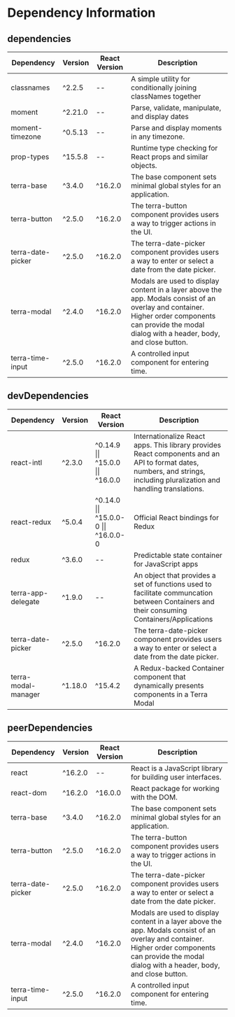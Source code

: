 # Dependency Information

## dependencies
| Dependency | Version | React Version | Description |
|-|-|-|-|
| classnames | ^2.2.5 | -- | A simple utility for conditionally joining classNames together |
| moment | ^2.21.0 | -- | Parse, validate, manipulate, and display dates |
| moment-timezone | ^0.5.13 | -- | Parse and display moments in any timezone. |
| prop-types | ^15.5.8 | -- | Runtime type checking for React props and similar objects. |
| terra-base | ^3.4.0 | ^16.2.0 | The base component sets minimal global styles for an application. |
| terra-button | ^2.5.0 | ^16.2.0 | The terra-button component provides users a way to trigger actions in the UI. |
| terra-date-picker | ^2.5.0 | ^16.2.0 | The terra-date-picker component provides users a way to enter or select a date from the date picker. |
| terra-modal | ^2.4.0 | ^16.2.0 | Modals are used to display content in a layer above the app. Modals consist of an overlay and container. Higher order components can provide the modal dialog with a header, body, and close button. |
| terra-time-input | ^2.5.0 | ^16.2.0 | A controlled input component for entering time. |

## devDependencies
| Dependency | Version | React Version | Description |
|-|-|-|-|
| react-intl | ^2.3.0 | ^0.14.9 \|\| ^15.0.0 \|\| ^16.0.0 | Internationalize React apps. This library provides React components and an API to format dates, numbers, and strings, including pluralization and handling translations. |
| react-redux | ^5.0.4 | ^0.14.0 \|\| ^15.0.0-0 \|\| ^16.0.0-0 | Official React bindings for Redux |
| redux | ^3.6.0 | -- | Predictable state container for JavaScript apps |
| terra-app-delegate | ^1.9.0 | -- | An object that provides a set of functions used to facilitate communcation between Containers and their consuming Containers/Applications |
| terra-date-picker | ^2.5.0 | ^16.2.0 | The terra-date-picker component provides users a way to enter or select a date from the date picker. |
| terra-modal-manager | ^1.18.0 | ^15.4.2 | A Redux-backed Container component that dynamically presents components in a Terra Modal |

## peerDependencies
| Dependency | Version | React Version | Description |
|-|-|-|-|
| react | ^16.2.0 | -- | React is a JavaScript library for building user interfaces. |
| react-dom | ^16.2.0 | ^16.0.0 | React package for working with the DOM. |
| terra-base | ^3.4.0 | ^16.2.0 | The base component sets minimal global styles for an application. |
| terra-button | ^2.5.0 | ^16.2.0 | The terra-button component provides users a way to trigger actions in the UI. |
| terra-date-picker | ^2.5.0 | ^16.2.0 | The terra-date-picker component provides users a way to enter or select a date from the date picker. |
| terra-modal | ^2.4.0 | ^16.2.0 | Modals are used to display content in a layer above the app. Modals consist of an overlay and container. Higher order components can provide the modal dialog with a header, body, and close button. |
| terra-time-input | ^2.5.0 | ^16.2.0 | A controlled input component for entering time. |
